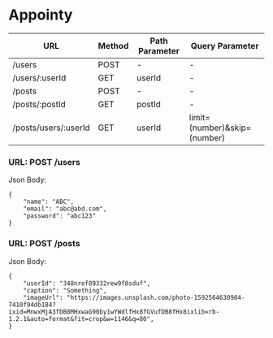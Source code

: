 # Appointy

|URL                 |Method |Path Parameter |Query Parameter             |
|--------------------|-------|---------------|----------------------------|
|/users              |POST   |-              |-                           |
|/users/:userId      |GET    |userId         |-                           |
|/posts              |POST   |-              |-                           |
|/posts/:postId      |GET    |postId         |-                           |
|/posts/users/:userId|GET    |userId         |limit=(number)&skip=(number)|


### URL: POST /users
Json Body:
```
{
    "name": "ABC",
    "email": "abc@abd.com",
    "password": "abc123"
}
```


### URL: POST /posts
Json Body:
```
{
    "userId": "348nref89332rew9f8sduf",
    "caption": "Something",
    "imageUrl": "https://images.unsplash.com/photo-1592564630984-7410f94db184?ixid=MnwxMjA3fDB8MHxwaG90by1wYWdlfHx8fGVufDB8fHx8ixlib=rb-1.2.1&auto=format&fit=crop&w=1146&q=80",
}
```